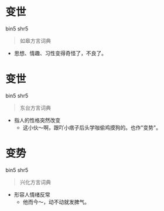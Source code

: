 # 变世
bin5 shr5
> 如皋方言词典
- 思想、情趣、习性变得奇怪了，不良了。

# 变世
bin5 shr5
> 东台方言词典
- 指人的性格突然改变
  - 这小伙～啊，跟吖小痞子后头学咖偷鸡摸狗的。也作"变势"。

# 变势
bin5 shr5
> 兴化方言词典
- 形容人情绪反常
  - 他而今～，动不动就发脾气。
